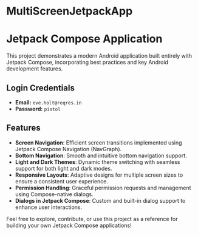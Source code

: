 # MultiScreenJetpackApp

# Jetpack Compose Application

This project demonstrates a modern Android application built entirely with Jetpack Compose, incorporating best practices and key Android development features.

## Login Credentials
- **Email:** `eve.holt@reqres.in`
- **Password:** `pistol`

## Features
- **Screen Navigation**: Efficient screen transitions implemented using Jetpack Compose Navigation (NavGraph).
- **Bottom Navigation**: Smooth and intuitive bottom navigation support.
- **Light and Dark Themes**: Dynamic theme switching with seamless support for both light and dark modes.
- **Responsive Layouts**: Adaptive designs for multiple screen sizes to ensure a consistent user experience.
- **Permission Handling**: Graceful permission requests and management using Compose-native dialogs.
- **Dialogs in Jetpack Compose**: Custom and built-in dialog support to enhance user interactions.

Feel free to explore, contribute, or use this project as a reference for building your own Jetpack Compose applications!
